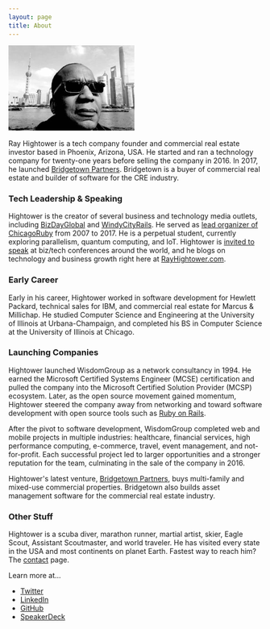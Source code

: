 ```yaml
---
layout: page
title: About
---
```


<img style="margin-right:10px" src="/images/ray_hightower_shanghai_china.jpg" width="250" alt="Ray Hightower in Shanghai China" title="Ray Hightower in Shanghai China" /><br/>

Ray Hightower is a tech company founder and commercial real estate investor based in Phoenix, Arizona, USA. He started and ran a technology company for twenty-one years before selling the company in 2016. In 2017, he launched [Bridgetown Partners](https://BridgetownPartners.com). Bridgetown is a buyer of commercial real estate and builder of software for the CRE industry.

### Tech Leadership & Speaking

Hightower is the creator of several business and technology media outlets, including [BizDayGlobal](https://BizDayGlobal.com) and [WindyCityRails](/blog/2015/10/05/windycityrails-2015-recap/). He served as [lead organizer of ChicagoRuby](/blog/2017/09/07/passing-the-chicagoruby-baton/) from 2007 to 2017. He is a perpetual student, currently exploring parallelism, quantum computing, and IoT. Hightower is [invited to speak](/speaking/) at biz/tech conferences around the world, and he blogs on technology and business growth right here at [RayHightower.com](/).

### Early Career

Early in his career, Hightower worked in software development for Hewlett Packard, technical sales for IBM, and commercial real estate for Marcus & Millichap. He studied Computer Science and Engineering at the University of Illinois at Urbana-Champaign, and completed his BS in Computer Science at the University of Illinois at Chicago.

### Launching Companies

Hightower launched WisdomGroup as a network consultancy in 1994. He earned the Microsoft Certified Systems Engineer (MCSE) certification and pulled the company into the Microsoft Certified Solution Provider (MCSP) ecosystem. Later, as the open source movement gained momentum, Hightower steered the company away from networking and toward software development with open source tools such as [Ruby on Rails](/blog/2017/07/25/a-business-view-of-ruby-on-rails/).

After the pivot to software development, WisdomGroup completed web and mobile projects in multiple industries: healthcare, financial services, high performance computing, e-commerce, travel, event management, and not-for-profit. Each successful project led to larger opportunities and a stronger reputation for the team, culminating in the sale of the company in 2016.

Hightower's latest venture, [Bridgetown Partners](https://bridgetownpartners.com), buys multi-family and mixed-use commercial properties. Bridgetown also builds asset management software for the commercial real estate industry.

### Other Stuff

Hightower is a scuba diver, marathon runner, martial artist, skier, Eagle Scout, Assistant Scoutmaster, and world traveler. He has visited every state in the USA and most continents on planet Earth. Fastest way to reach him? The [contact](/contact) page.

Learn more at...

* [Twitter](https://twitter.com/rayhightower)
* [LinkedIn](https://linkedin.com/in/rayhightower)
* [GitHub](https://github.com/rayhightower)
* [SpeakerDeck](https://speakerdeck.com/rayhightower)

